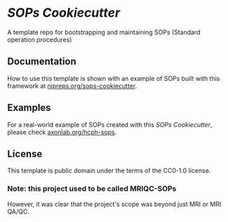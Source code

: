 # *SOPs Cookiecutter*
A template repo for bootstrapping and maintaining SOPs (Standard operation procedures)

## Documentation
How to use this template is shown with an example of SOPs built with this framework at [nipreps.org/sops-cookiecutter](https://www.nipreps.org/sops-cookiecutter).

## Examples
For a real-world example of SOPs created with this *SOPs Cookiecutter*, please check [axonlab.org/hcph-sops](https://www.axonlab.org/hcph-sops).

## License
This template is public domain under the terms of the CC0-1.0 license.

### Note: this project used to be called MRIQC-SOPs
However, it was clear that the project's scope was beyond just MRI or MRI QA/QC.

